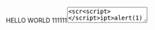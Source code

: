 HELLO WORLD
</textarea>111<script>alert(1)</script>111<textarea>
<scr<script></script>ipt>alert(1)</scr<script></script>ipt>
